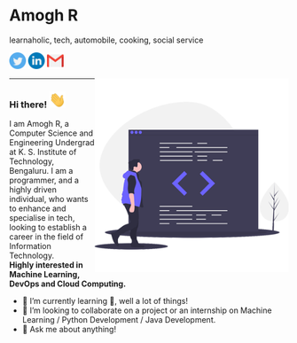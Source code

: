 # Amogh R 

learnaholic, tech, automobile, cooking, social service

<a href="https://twitter.com/amogh2004_"><img src="https://github.com/amogh2004/amogh2004/blob/master/images/twitter.png" width="30" /></a>
<a href="https://www.linkedin.com/in/amogh-r-439654b6/"><img src="https://github.com/amogh2004/amogh2004/blob/master/images/linkedin.png" width="30" /></a>
<a href="mailto:amoghpavan5363@gmail.com"><img src="https://github.com/amogh2004/amogh2004/blob/master/images/281769.png" width="30" /></a>

<img src="https://github.com/amogh2004/amogh2004/blob/master/images/logo3.png" width="350" height="350" align="right"/>

---
### Hi there! <img src="https://raw.githubusercontent.com/ABSphreak/ABSphreak/master/gifs/Hi.gif" width="30px">

I am Amogh R, a Computer Science and Engineering Undergrad at K. S. Institute of Technology, Bengaluru. I am a programmer, and a highly driven individual, who wants to enhance and specialise in tech, looking to establish a career in the field of Information Technology. </br>
**Highly interested in Machine Learning, DevOps and Cloud Computing.**


- 🌱 I’m currently learning 🤔, well a lot of things!
- 👬 I’m looking to collaborate on a project or an internship on Machine Learning / Python Development / Java Development.
- 💬 Ask me about anything!
